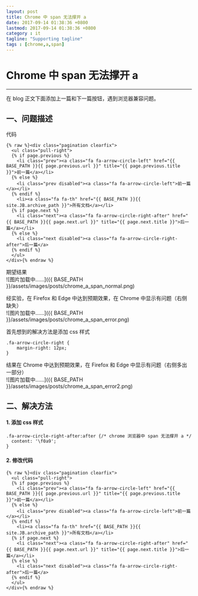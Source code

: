 ```yaml
---
layout: post
title: Chrome 中 span 无法撑开 a
date: 2017-09-14 01:38:36 +0800
lastmod: 2017-09-14 01:38:36 +0800
category : it
tagline: "Supporting tagline"
tags : [chrome,a,span]
---
```

# Chrome 中 span 无法撑开 a
---
在 blog 正文下面添加上一篇和下一篇按钮，遇到浏览器兼容问题。

## 一、问题描述
代码
```
{% raw %}<div class="pagination clearfix">
  <ul class="pull-right">
  {% if page.previous %}
    <li class="prev"><a class="fa fa-arrow-circle-left" href="{{ BASE_PATH }}{{ page.previous.url }}" title="{{ page.previous.title }}">前一篇</a></li>
  {% else %}
    <li class="prev disabled"><a class="fa fa-arrow-circle-left">前一篇</a></li>
  {% endif %}
    <li><a class="fa fa-th" href="{{ BASE_PATH }}{{ site.JB.archive_path }}">所有文档</a></li>
  {% if page.next %}
    <li class="next"><a class="fa fa-arrow-circle-right-after" href="{{ BASE_PATH }}{{ page.next.url }}" title="{{ page.next.title }}">后一篇</a></li>
  {% else %}
    <li class="next disabled"><a class="fa fa-arrow-circle-right-after">后一篇</a>
  {% endif %}
  </ul>
</div>{% endraw %}
```

期望结果  
![图片加载中......]({{ BASE_PATH }}/assets/images/posts/chrome_a_span_normal.png)  
<!-- more -->

经实验，在 Firefox 和 Edge 中达到预期效果，在 Chrome 中显示有问题（右侧缺失）  
![图片加载中......]({{ BASE_PATH }}/assets/images/posts/chrome_a_span_error.png)  

首先想到的解决方法是添加 css 样式  
```
.fa-arrow-circle-right {
    margin-right: 12px;
}
```

结果在 Chrome 中达到预期效果，在 Firefox 和 Edge 中显示有问题（右侧多出一部分）  
![图片加载中......]({{ BASE_PATH }}/assets/images/posts/chrome_a_span_error2.png)  

## 二、解决方法
#### 1. 添加 css 样式
```
.fa-arrow-circle-right-after:after {/* chrome 浏览器中 span 无法撑开 a */
  content: '\f0a9';
}
```
#### 2. 修改代码
```
{% raw %}<div class="pagination clearfix">
  <ul class="pull-right">
  {% if page.previous %}
    <li class="prev"><a class="fa fa-arrow-circle-left" href="{{ BASE_PATH }}{{ page.previous.url }}" title="{{ page.previous.title }}">前一篇</a></li>
  {% else %}
    <li class="prev disabled"><a class="fa fa-arrow-circle-left">前一篇</a></li>
  {% endif %}
    <li><a class="fa fa-th" href="{{ BASE_PATH }}{{ site.JB.archive_path }}">所有文档</a></li>
  {% if page.next %}
    <li class="next"><a class="fa fa-arrow-circle-right-after" href="{{ BASE_PATH }}{{ page.next.url }}" title="{{ page.next.title }}">后一篇</a></li>
  {% else %}
    <li class="next disabled"><a class="fa fa-arrow-circle-right-after">后一篇</a>
  {% endif %}
  </ul>
</div>{% endraw %}
```